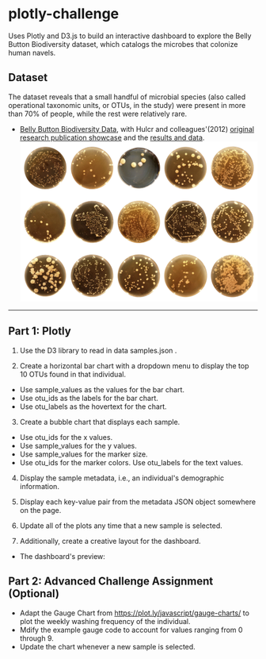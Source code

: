 # plotly-challenge
Uses Plotly and D3.js to build an interactive dashboard to explore the Belly Button Biodiversity dataset, which catalogs the microbes that colonize human navels.


## Dataset
The dataset reveals that a small handful of microbial species (also called operational taxonomic units, or OTUs, in the study) were present in more than 70% of people, while the rest were relatively rare.
* [Belly Button Biodiversity Data](data/samples.json), with Hulcr and colleagues'(2012)  [original research publication showcase](http://robdunnlab.com/projects/belly-button-biodiversity/) and the [results and data](http://robdunnlab.com/projects/belly-button-biodiversity/results-and-data/).
![preview](Images/bacteria_diversity.png)

- - -

## Part 1: Plotly
1. Use the D3 library to read in data samples.json .

2. Create a horizontal bar chart with a dropdown menu to display the top 10 OTUs found in that individual.
* Use sample_values as the values for the bar chart.
* Use otu_ids as the labels for the bar chart. 
* Use otu_labels as the hovertext for the chart.

3. Create a bubble chart that displays each sample. 
* Use otu_ids for the x values.
* Use sample_values for the y values.
* Use sample_values for the marker size.
* Use otu_ids for the marker colors. Use otu_labels for the text values.

4. Display the sample metadata, i.e., an individual's demographic information.

5. Display each key-value pair from the metadata JSON object somewhere on the page.

6. Update all of the plots any time that a new sample is selected.

7. Additionally, create a creative layout for the dashboard. 
* The dashboard's preview:  


## Part 2: Advanced Challenge Assignment (Optional)
* Adapt the Gauge Chart from https://plot.ly/javascript/gauge-charts/ to plot the weekly washing frequency of the individual.
* Mdify the example gauge code to account for values ranging from 0 through 9. 
* Update the chart whenever a new sample is selected.
